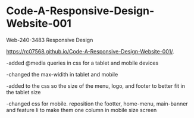 # Code-A-Responsive-Design-Website-001
Web-240-3483 Responsive Design

 https://rc07568.github.io/Code-A-Responsive-Design-Website-001/.

-added @media queries in css for a tablet and mobile devices

-changed the max-widith in tablet and mobile 

-added to the css so the size of the menu, logo, and footer to better fit in the tablet size

-changed css for mobile. reposition the footter, home-menu, main-banner and feature li to make them one column in mobile size screen 
